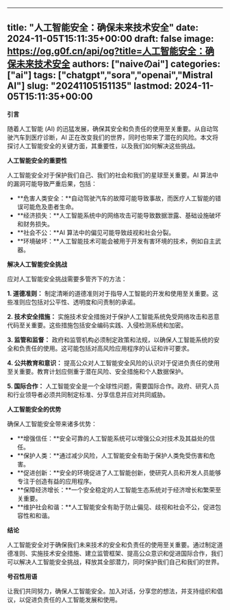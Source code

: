 
---
title: "人工智能安全：确保未来技术安全"
date: 2024-11-05T15:11:35+00:00
draft: false
image: https://og.g0f.cn/api/og?title=人工智能安全：确保未来技术安全
authors: ["naiveのai"]
categories: ["ai"]
tags: ["chatgpt","sora","openai","Mistral AI"]
slug: "20241105151135"
lastmod: 2024-11-05T15:11:35+00:00
---
**引言**

随着人工智能 (AI) 的迅猛发展，确保其安全和负责任的使用至关重要。从自动驾驶汽车到医疗诊断，AI 正在改变我们的世界，同时也带来了潜在的风险。本文将探讨人工智能安全的关键方面，其重要性，以及我们如何解决这些挑战。

**人工智能安全的重要性**

人工智能安全对于保护我们自己、我们的社会和我们的星球至关重要。AI 算法中的漏洞可能导致严重后果，包括：

* **危害人类安全：**自动驾驶汽车的故障可能导致事故，而医疗人工智能的错误可能危及患者生命。
* **经济损失：**人工智能系统中的网络攻击可能导致数据泄露、基础设施破坏和财务损失。
* **社会不公：**AI 算法中的偏见可能导致歧视和社会分裂。
* **环境破坏：**人工智能技术可能会被用于开发有害环境的技术，例如自主武器。

**解决人工智能安全挑战**

应对人工智能安全挑战需要多管齐下的方法：

**1. 道德准则：**
制定清晰的道德准则对于指导人工智能的开发和使用至关重要。这些准则应包括对公平性、透明度和问责制的承诺。

**2. 技术安全措施：**
实施技术安全措施对于保护人工智能系统免受网络攻击和恶意代码至关重要。这些措施包括安全编码实践、入侵检测系统和加密。

**3. 监管和监督：**
政府和监管机构必须制定政策和法规，以确保人工智能系统的安全和负责任的使用。这可能包括对高风险应用程序的认证和许可要求。

**4. 公共教育和意识：**
提高公众对人工智能安全风险的认识对于促进负责任的使用至关重要。教育计划应侧重于潜在风险、安全措施和个人数据保护。

**5. 国际合作：**
人工智能安全是一个全球性问题，需要国际合作。政府、研究人员和行业领导者必须共同制定标准、分享信息并应对共同威胁。

**人工智能安全的优势**

确保人工智能安全带来诸多优势：

* **增强信任：**安全可靠的人工智能系统可以增强公众对技术及其益处的信任。
* **保护人类：**通过减少风险，人工智能安全有助于保护人类免受伤害和危害。
* **促进创新：**安全的环境促进了人工智能创新，使研究人员和开发人员能够专注于创造有益的应用程序。
* **保障经济增长：**一个安全稳定的人工智能生态系统对于经济增长和繁荣至关重要。
* **维护社会和谐：**人工智能安全有助于防止偏见、歧视和社会不公，促进包容性和和谐。

**结论**

人工智能安全对于确保我们未来技术的安全和负责任的使用至关重要。通过制定道德准则、实施技术安全措施、建立监管框架、提高公众意识和促进国际合作，我们可以解决人工智能安全挑战，释放其全部潜力，同时保护我们自己和我们的世界。

**号召性用语**

让我们共同努力，确保人工智能安全。加入对话，分享您的想法，并支持组织和倡议，以促进负责任的人工智能发展和使用。